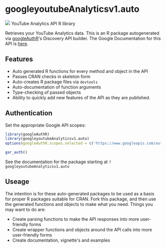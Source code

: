 # googleyoutubeAnalyticsv1.auto
![](https://www.google.com/images/icons/product/youtube-32.png)
YouTube Analytics API R library

Retrieves your YouTube Analytics data.
This is an R package autogenerated via [googleAuthR](http://code.markedmondson.me/googleAuthR)'s Discovery API builder. 
The Google Documentation for this API is [here](http://developers.google.com/youtube/analytics/).

## Features 
 * Auto generated R functions for every method and object in the API
 * Passes CRAN checks in skeleton form
 * Auto-creates R package files via `devtools`
 * Auto-documentation of function arguments
 * Type-checking of passed objects
 * Ability to quickly add new features of the API as they are published.

## Authentication
Set the appropriate Google API scopes:

```r
library(googleAuthR)
library(googleyoutubeAnalyticsv1.auto)
options(googleAuthR.scopes.selected = c('https://www.googleapis.com/auth/youtube', 'https://www.googleapis.com/auth/youtube.readonly', 'https://www.googleapis.com/auth/youtubepartner', 'https://www.googleapis.com/auth/yt-analytics-monetary.readonly', 'https://www.googleapis.com/auth/yt-analytics.readonly'))

gar_auth()
```
 See the documentation for the package starting at `?googleyoutubeAnalyticsv1.auto`
## Useage
The intention is for these auto-generated packages to be used as a basis for proper R packages suitable for CRAN.
Fork this package, and then use the generated functions and objects to make what you need.
Things you may want to do are:
* Create parsing functions to make the API responses into more user-friendly forms
* Create wrapper functions and objects around the API calls into more user-friendly forms
* Create documentation, vignette's and examples

